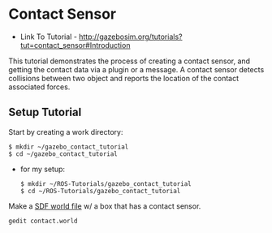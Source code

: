 # Contact Sensor

- Link To Tutorial - http://gazebosim.org/tutorials?tut=contact_sensor#Introduction

This tutorial demonstrates the process of creating a contact sensor, and getting the contact data via a plugin or a message. A contact sensor detects collisions between two object and reports the location of the contact associated forces.

## Setup Tutorial

Start by creating a work directory:

```
$ mkdir ~/gazebo_contact_tutorial
$ cd ~/gazebo_contact_tutorial
```

- for my setup:
  
  ```
  $ mkdir ~/ROS-Tutorials/gazebo_contact_tutorial
  $ cd ~/ROS-Tutorials/gazebo_contact_tutorial
  ```

Make a [SDF world file][1] w/ a box that has a contact sensor. 

```
gedit contact.world
```


    
[1]:  ../../gazebo_contact_tutorial/contact.world 

